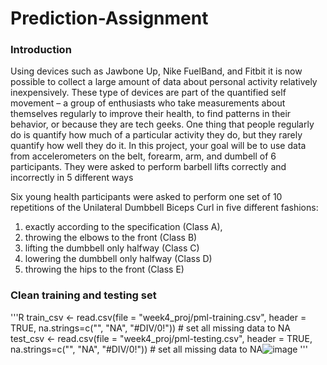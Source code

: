 # Prediction-Assignment
### Introduction

Using devices such as Jawbone Up, Nike FuelBand, and Fitbit it is now possible to collect a large amount of data about personal activity relatively inexpensively. These type of devices are part of the quantified self movement – a group of enthusiasts who take measurements about themselves regularly to improve their health, to find patterns in their behavior, or because they are tech geeks. One thing that people regularly do is quantify how much of a particular activity they do, but they rarely quantify how well they do it. In this project, your goal will be to use data from accelerometers on the belt, forearm, arm, and dumbell of 6 participants. They were asked to perform barbell lifts correctly and incorrectly in 5 different ways

Six young health participants were asked to perform one set of 10 repetitions of the Unilateral Dumbbell Biceps Curl in five different fashions: 
1. exactly according to the specification (Class A), 
2. throwing the elbows to the front (Class B)
3. lifting the dumbbell only halfway (Class C) 
4. lowering the dumbbell only halfway (Class D)
5. throwing the hips to the front (Class E)

### Clean training and testing set

'''R
train_csv <- read.csv(file = "week4_proj/pml-training.csv", header = TRUE, na.strings=c("", "NA", "#DIV/0!"))  # set all missing data to NA
test_csv <- read.csv(file = "week4_proj/pml-testing.csv", header = TRUE, na.strings=c("", "NA", "#DIV/0!")) # set all missing data to NA![image](https://user-images.githubusercontent.com/41134650/118428225-d2e31300-b683-11eb-8380-d733f0c0f0d4.png)
'''
